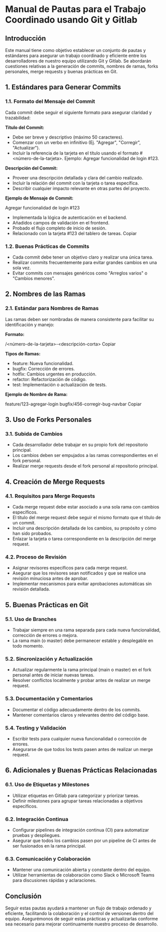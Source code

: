 # Manual de Pautas para el Trabajo Coordinado usando Git y Gitlab

## Introducción
Este manual tiene como objetivo establecer un conjunto de pautas y estándares para asegurar un trabajo coordinado y eficiente entre los desarrolladores de nuestro equipo utilizando Git y Gitlab. Se abordarán cuestiones relativas a la generación de commits, nombres de ramas, forks personales, merge requests y buenas prácticas en Git.

## 1. Estándares para Generar Commits

### 1.1. Formato del Mensaje del Commit
Cada commit debe seguir el siguiente formato para asegurar claridad y trazabilidad:

**Título del Commit:**
- Debe ser breve y descriptivo (máximo 50 caracteres).
- Comenzar con un verbo en infinitivo (Ej. "Agregar", "Corregir", "Actualizar").
- Incluir la referencia de la tarjeta en el título usando el formato #<número-de-la-tarjeta>. Ejemplo: Agregar funcionalidad de login #123.

**Descripción del Commit:**
- Proveer una descripción detallada y clara del cambio realizado.
- Incluir la relación del commit con la tarjeta o tarea específica.
- Describir cualquier impacto relevante en otras partes del proyecto.

**Ejemplo de Mensaje de Commit:**

Agregar funcionalidad de login #123

- Implementada la lógica de autenticación en el backend.
- Añadidos campos de validación en el frontend.
- Probado el flujo completo de inicio de sesión.
- Relacionado con la tarjeta #123 del tablero de tareas.
Copiar


### 1.2. Buenas Prácticas de Commits
- Cada commit debe tener un objetivo claro y realizar una única tarea.
- Realizar commits frecuentemente para evitar grandes cambios en una sola vez.
- Evitar commits con mensajes genéricos como "Arreglos varios" o "Cambios menores".

## 2. Nombres de las Ramas

### 2.1. Estándar para Nombres de Ramas
Las ramas deben ser nombradas de manera consistente para facilitar su identificación y manejo:

**Formato:**

<tipo>/<número-de-la-tarjeta>-<descripción-corta>
Copiar


**Tipos de Ramas:**
- feature: Nueva funcionalidad.
- bugfix: Corrección de errores.
- hotfix: Cambios urgentes en producción.
- refactor: Refactorización de código.
- test: Implementación o actualización de tests.

**Ejemplo de Nombre de Rama:**

feature/123-agregar-login
bugfix/456-corregir-bug-navbar
Copiar


## 3. Uso de Forks Personales

### 3.1. Subida de Cambios
- Cada desarrollador debe trabajar en su propio fork del repositorio principal.
- Los cambios deben ser empujados a las ramas correspondientes en el fork personal.
- Realizar merge requests desde el fork personal al repositorio principal.

## 4. Creación de Merge Requests

### 4.1. Requisitos para Merge Requests
- Cada merge request debe estar asociado a una sola rama con cambios específicos.
- El título del merge request debe seguir el mismo formato que el título de un commit.
- Incluir una descripción detallada de los cambios, su propósito y cómo han sido probados.
- Enlazar la tarjeta o tarea correspondiente en la descripción del merge request.

### 4.2. Proceso de Revisión
- Asignar revisores específicos para cada merge request.
- Asegurar que los revisores sean notificados y que se realice una revisión minuciosa antes de aprobar.
- Implementar mecanismos para evitar aprobaciones automáticas sin revisión detallada.

## 5. Buenas Prácticas en Git

### 5.1. Uso de Branches
- Trabajar siempre en una rama separada para cada nueva funcionalidad, corrección de errores o mejora.
- La rama main (o master) debe permanecer estable y desplegable en todo momento.

### 5.2. Sincronización y Actualización
- Actualizar regularmente la rama principal (main o master) en el fork personal antes de iniciar nuevas tareas.
- Resolver conflictos localmente y probar antes de realizar un merge request.

### 5.3. Documentación y Comentarios
- Documentar el código adecuadamente dentro de los commits.
- Mantener comentarios claros y relevantes dentro del código base.

### 5.4. Testing y Validación
- Escribir tests para cualquier nueva funcionalidad o corrección de errores.
- Asegurarse de que todos los tests pasen antes de realizar un merge request.

## 6. Adicionales y Buenas Prácticas Relacionadas

### 6.1. Uso de Etiquetas y Milestones
- Utilizar etiquetas en Gitlab para categorizar y priorizar tareas.
- Definir milestones para agrupar tareas relacionadas a objetivos específicos.

### 6.2. Integración Continua
- Configurar pipelines de integración continua (CI) para automatizar pruebas y despliegues.
- Asegurar que todos los cambios pasen por un pipeline de CI antes de ser fusionados en la rama principal.

### 6.3. Comunicación y Colaboración
- Mantener una comunicación abierta y constante dentro del equipo.
- Utilizar herramientas de colaboración como Slack o Microsoft Teams para discusiones rápidas y aclaraciones.

## Conclusión
Seguir estas pautas ayudará a mantener un flujo de trabajo ordenado y eficiente, facilitando la colaboración y el control de versiones dentro del equipo. Asegurémonos de seguir estas prácticas y actualizarlas conforme sea necesario para mejorar continuamente nuestro proceso de desarrollo.